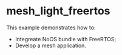 # mesh_light_freertos

This example demonstrates how to:

* Integreate NoOS bundle with FreeRTOS;
* Develop a mesh application.
